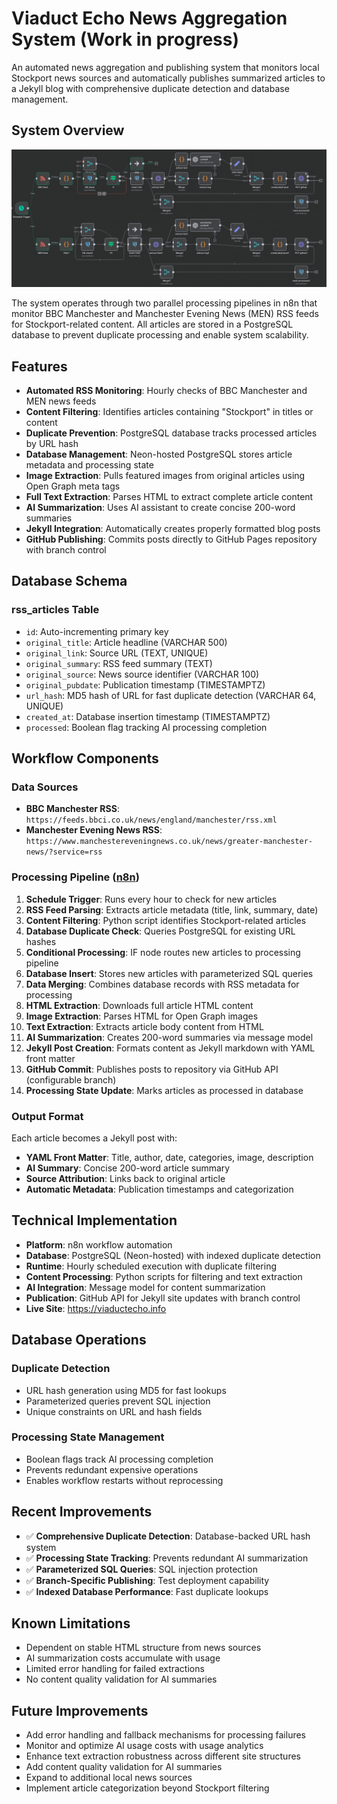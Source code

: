 # Viaduct Echo News Aggregation System (Work in progress)

An automated news aggregation and publishing system that monitors local Stockport news sources and automatically publishes summarized articles to a Jekyll blog with comprehensive duplicate detection and database management.

## System Overview

![Workflow Diagram](assets/images/flow-diagram.png)

The system operates through two parallel processing pipelines in n8n that monitor BBC Manchester and Manchester Evening News (MEN) RSS feeds for Stockport-related content. All articles are stored in a PostgreSQL database to prevent duplicate processing and enable system scalability.

## Features

- **Automated RSS Monitoring**: Hourly checks of BBC Manchester and MEN news feeds
- **Content Filtering**: Identifies articles containing "Stockport" in titles or content
- **Duplicate Prevention**: PostgreSQL database tracks processed articles by URL hash
- **Database Management**: Neon-hosted PostgreSQL stores article metadata and processing state
- **Image Extraction**: Pulls featured images from original articles using Open Graph meta tags
- **Full Text Extraction**: Parses HTML to extract complete article content
- **AI Summarization**: Uses AI assistant to create concise 200-word summaries
- **Jekyll Integration**: Automatically creates properly formatted blog posts
- **GitHub Publishing**: Commits posts directly to GitHub Pages repository with branch control

## Database Schema

### rss_articles Table
- `id`: Auto-incrementing primary key
- `original_title`: Article headline (VARCHAR 500)
- `original_link`: Source URL (TEXT, UNIQUE)
- `original_summary`: RSS feed summary (TEXT)
- `original_source`: News source identifier (VARCHAR 100)
- `original_pubdate`: Publication timestamp (TIMESTAMPTZ)
- `url_hash`: MD5 hash of URL for fast duplicate detection (VARCHAR 64, UNIQUE)
- `created_at`: Database insertion timestamp (TIMESTAMPTZ)
- `processed`: Boolean flag tracking AI processing completion

## Workflow Components

### Data Sources
- **BBC Manchester RSS**: `https://feeds.bbci.co.uk/news/england/manchester/rss.xml`
- **Manchester Evening News RSS**: `https://www.manchestereveningnews.co.uk/news/greater-manchester-news/?service=rss`

### Processing Pipeline ([n8n](https://n8n.io/))
1. **Schedule Trigger**: Runs every hour to check for new articles
2. **RSS Feed Parsing**: Extracts article metadata (title, link, summary, date)
3. **Content Filtering**: Python script identifies Stockport-related articles
4. **Database Duplicate Check**: Queries PostgreSQL for existing URL hashes
5. **Conditional Processing**: IF node routes new articles to processing pipeline
6. **Database Insert**: Stores new articles with parameterized SQL queries
7. **Data Merging**: Combines database records with RSS metadata for processing
8. **HTML Extraction**: Downloads full article HTML content
9. **Image Extraction**: Parses HTML for Open Graph images
10. **Text Extraction**: Extracts article body content from HTML
11. **AI Summarization**: Creates 200-word summaries via message model
12. **Jekyll Post Creation**: Formats content as Jekyll markdown with YAML front matter
13. **GitHub Commit**: Publishes posts to repository via GitHub API (configurable branch)
14. **Processing State Update**: Marks articles as processed in database

### Output Format

Each article becomes a Jekyll post with:
- **YAML Front Matter**: Title, author, date, categories, image, description
- **AI Summary**: Concise 200-word article summary
- **Source Attribution**: Links back to original article
- **Automatic Metadata**: Publication timestamps and categorization

## Technical Implementation

- **Platform**: n8n workflow automation
- **Database**: PostgreSQL (Neon-hosted) with indexed duplicate detection
- **Runtime**: Hourly scheduled execution with duplicate filtering
- **Content Processing**: Python scripts for filtering and text extraction
- **AI Integration**: Message model for content summarization
- **Publication**: GitHub API for Jekyll site updates with branch control
- **Live Site**: https://viaductecho.info

## Database Operations

### Duplicate Detection
- URL hash generation using MD5 for fast lookups
- Parameterized queries prevent SQL injection
- Unique constraints on URL and hash fields

### Processing State Management
- Boolean flags track AI processing completion
- Prevents redundant expensive operations
- Enables workflow restarts without reprocessing

## Recent Improvements

- ✅ **Comprehensive Duplicate Detection**: Database-backed URL hash system
- ✅ **Processing State Tracking**: Prevents redundant AI summarization
- ✅ **Parameterized SQL Queries**: SQL injection protection
- ✅ **Branch-Specific Publishing**: Test deployment capability
- ✅ **Indexed Database Performance**: Fast duplicate lookups

## Known Limitations

- Dependent on stable HTML structure from news sources
- AI summarization costs accumulate with usage
- Limited error handling for failed extractions
- No content quality validation for AI summaries

## Future Improvements

- Add error handling and fallback mechanisms for processing failures
- Monitor and optimize AI usage costs with usage analytics
- Enhance text extraction robustness across different site structures
- Add content quality validation for AI summaries
- Expand to additional local news sources
- Implement article categorization beyond Stockport filtering
